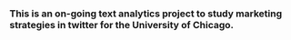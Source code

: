 ### This is an on-going text analytics project to study marketing strategies in twitter for the University of Chicago.
